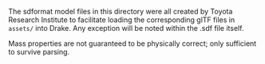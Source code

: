 The sdformat model files in this directory were all created by Toyota Research
Institute to facilitate loading the corresponding glTF files in `assets/` into
Drake. Any exception will be noted within the .sdf file itself.

Mass properties are not guaranteed to be physically correct; only sufficient
to survive parsing.
